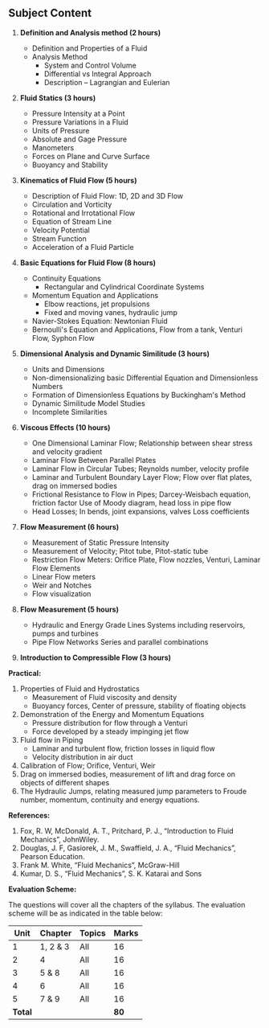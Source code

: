 ## **Subject Content**

1. **Definition and Analysis method (2 hours)**
    * Definition and Properties of a Fluid
    * Analysis Method
        * System and Control Volume
        * Differential vs Integral Approach
        * Description – Lagrangian and Eulerian
  
2. **Fluid Statics (3 hours)**
    * Pressure Intensity at a Point
    * Pressure Variations in a Fluid
    * Units of Pressure
    * Absolute and Gage Pressure
    * Manometers
    * Forces on Plane and Curve Surface
    * Buoyancy and Stability

3. **Kinematics of Fluid Flow (5 hours)**
    * Description of Fluid Flow: 1D, 2D and 3D Flow
    * Circulation and Vorticity
    * Rotational and Irrotational Flow
    * Equation of Stream Line
    * Velocity Potential
    * Stream Function
    * Acceleration of a Fluid Particle

4. **Basic Equations for Fluid Flow (8 hours)**
    * Continuity Equations
        * Rectangular and Cylindrical Coordinate Systems
    * Momentum Equation and Applications
        * Elbow reactions, jet propulsions
        * Fixed and moving vanes, hydraulic jump
    * Navier-Stokes Equation: Newtonian Fluid
    * Bernoulli's Equation and Applications, Flow from a tank, Venturi Flow, Syphon Flow

5. **Dimensional Analysis and Dynamic Similitude (3 hours)**
    * Units and Dimensions
    * Non-dimensionalizing basic Differential Equation and Dimensionless Numbers
    * Formation of Dimensionless Equations by Buckingham's Method
    * Dynamic Similitude Model Studies
    * Incomplete Similarities

6. **Viscous Effects (10 hours)**
    * One Dimensional Laminar Flow; Relationship between shear stress and velocity gradient
    * Laminar Flow Between Parallel Plates
    * Laminar Flow in Circular Tubes; Reynolds number, velocity profile
    * Laminar and Turbulent Boundary Layer Flow; Flow over flat plates, drag on immersed bodies
    * Frictional Resistance to Flow in Pipes; Darcey-Weisbach equation, friction factor Use of Moody diagram, head loss in pipe flow
    * Head Losses; In bends, joint expansions, valves Loss coefficients

7. **Flow Measurement (6 hours)**
    * Measurement of Static Pressure Intensity
    * Measurement of Velocity; Pitot tube, Pitot-static tube
    * Restriction Flow Meters: Orifice Plate, Flow nozzles, Venturi, Laminar Flow Elements
    * Linear Flow meters
    * Weir and Notches
    * Flow visualization

8. **Flow Measurement (5 hours)**
    * Hydraulic and Energy Grade Lines Systems including reservoirs, pumps and turbines
    * Pipe Flow Networks Series and parallel combinations

9. **Introduction to Compressible Flow (3 hours)**

**Practical:**

1. Properties of Fluid and Hydrostatics
    * Measurement of Fluid viscosity and density
    * Buoyancy forces, Center of pressure, stability of floating objects
2. Demonstration of the Energy and Momentum Equations
    * Pressure distribution for flow through a Venturi
    * Force developed by a steady impinging jet flow
3. Fluid flow in Piping
    * Laminar and turbulent flow, friction losses in liquid flow
    * Velocity distribution in air duct
4. Calibration of Flow; Orifice, Venturi, Weir
5. Drag on immersed bodies, measurement of lift and drag force on objects of different shapes
6. The Hydraulic Jumps, relating measured jump parameters to Froude number, momentum, continuity and energy equations. 

**References:**

1. Fox, R. W, McDonald, A. T., Pritchard, P. J., “Introduction to Fluid Mechanics”, JohnWiley.
2. Douglas, J. F, Gasiorek, J. M., Swaffield, J. A., “Fluid Mechanics”, Pearson Education.
3. Frank M. White, “Fluid Mechanics”, McGraw-Hill
4. Kumar, D. S., “Fluid Mechanics”, S. K. Katarai and Sons

**Evaluation Scheme:**

The questions will cover all the chapters of the syllabus. The evaluation scheme will be as indicated in the table below: 

| Unit      | Chapter  | Topics | Marks  |
| --------- | -------- | ------ | ------ |
| 1         | 1, 2 & 3 | All    | 16     |
| 2         | 4        | All    | 16     |
| 3         | 5 & 8    | All    | 16     |
| 4         | 6        | All    | 16     |
| 5         | 7 & 9    | All    | 16     |
| **Total** |          |        | **80** |


